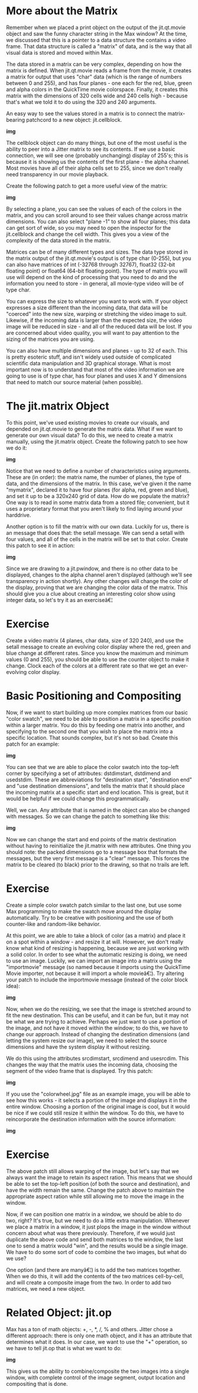 # More about the Matrix
Remember when we placed a print object on the output of the jit.qt.movie object and saw the funny character string in the Max window? At the time, we discussed that this is a pointer to a data structure the contains a video frame. That data structure is called a "matrix" of data, and is the way that all visual data is stored and moved within Max.

The data stored in a matrix can be very complex, depending on how the matrix is defined. When jit.qt.movie reads a frame from the movie, it creates a matrix for output that uses "char" data (which is the range of numbers between 0 and 255), and has four planes - one each for the red, blue, green and alpha colors in the QuickTime movie colorspace. Finally, it creates this matrix with the dimensions of 320 cells wide and 240 cells high - because that's what we told it to do using the 320 and 240 arguments.

An easy way to see the values stored in a matrix is to connect the matrix-bearing patchcord to a new object: jit.cellblock.

__img__

The cellblock object can do many things, but one of the most useful is the ability to peer into a Jitter matrix to see its contents. If we use a basic connection, we will see one (probably unchanging) display of 255's; this is because it is showing us the contents of the first plane - the alpha channel. Most movies have all of their alpha cells set to 255, since we don't really need transparency in our movie playback.

Create the following patch to get a more useful view of the matrix:

__img__

By selecting a plane, you can see the values of each of the colors in the matrix, and you can scroll around to see their values change across matrix dimensions. You can also select "plane -1" to show all four planes; this data can get sort of wide, so you may need to open the inspector for the jit.cellblock and change the cell width. This gives you a view of the complexity of the data stored in the matrix.

Matrices can be of many different types and sizes. The data type stored in the matrix output of the jit.qt.movie's output is of type char (0-255), but you can also have matrices of int (-32768 through 32767), float32 (32-bit floating point) or float64 (64-bit floating point). The type of matrix you will use will depend on the kind of processing that you need to do and the information you need to store - in general, all movie-type video will be of type char.

You can express the size to whatever you want to work with. If your object expresses a size different than the incoming data, that data will be "coerced" into the new size, warping or stretching the video image to suit. Likewise, if the incoming data is larger than the expected size, the video image will be reduced in size - and all of the reduced data will be lost. If you are concerned about video quality, you will want to pay attention to the sizing of the matrices you are using.

You can also have multiple dimensions and planes - up to 32 of each. This is pretty esoteric stuff, and isn't widely used outside of complicated scientific data manipulation and 3D graphical storage. What is most important now is to understand that most of the video information we are going to use is of type char, has four planes and uses X and Y dimensions that need to match our source material (when possible).

# The jit.matrix Object
To this point, we've used existing movies to create our visuals, and depended on jit.qt.movie to generate the matrix data. What if we want to generate our own visual data? To do this, we need to create a matrix manually, using the jit.matrix object. Create the following patch to see how we do it:

__img__

Notice that we need to define a number of characteristics using arguments. These are (in order): the matrix name, the number of planes, the type of data, and the dimensions of the matrix. In this case, we've given it the name "mymatrix", declared it to have four planes (for alpha, red, green and blue), and set it up to be a 320x240 grid of data. How do we populate the matrix? One way is to read in some matrix data from a stored file; convenient, but it uses a proprietary format that you aren't likely to find laying around your harddrive.

Another option is to fill the matrix with our own data. Luckily for us, there is an message that does that: the setall message. We can send a setall with four values, and all of the cells in the matrix will be set to that color. Create this patch to see it in action:

__img__

Since we are drawing to a jit.pwindow, and there is no other data to be displayed, changes to the alpha channel aren't displayed (although we'll see transparency in action shortly). Any other changes will change the color of the display, proving that we are changing the color data of the matrix. This should give you a clue about creating an interesting color show using integer data, so let's try it as an exerciseâ€¦

# Exercise
Create a video matrix (4 planes, char data, size of 320 240), and use the setall message to create an evolving color display where the red, green and blue change at different rates. Since you know the maximum and minimum values (0 and 255), you should be able to use the counter object to make it change. Clock each of the colors at a different rate so that we get an ever-evolving color display.

# Basic Positioning and Compositing
Now, if we want to start building up more complex matrices from our basic "color swatch", we need to be able to position a matrix in a specific position within a larger matrix. You do this by feeding one matrix into another, and specifying to the second one that you wish to place the matrix into a specific location. That sounds complex, but it's not so bad. Create this patch for an example:

__img__

You can see that we are able to place the color swatch into the top-left corner by specifying a set of attributes: dstdimstart, dstdimend and usedstdim. These are abbreviations for "destination start", "destination end" and "use destination dimensions", and tells the matrix that it should place the incoming matrix at a specific start and end location. This is great, but it would be helpful if we could change this programmatically.

Well, we can. Any attribute that is named in the object can also be changed with messages. So we can change the patch to something like this:

__img__

Now we can change the start and end points of the matrix destination without having to reinitialize the jit.matrix with new attributes. One thing you should note: the packed dimensions go to a message box that formats the messages, but the very first message is a "clear" message. This forces the matrix to be cleared (to black) prior to the drawing, so that no trails are left.

# Exercise
Create a simple color swatch patch similar to the last one, but use some Max programming to make the swatch move around the display automatically. Try to be creative with positioning and the use of both counter-like and random-like behavior.

At this point, we are able to take a block of color (as a matrix) and place it on a spot within a window - and resize it at will. However, we don't really know what kind of resizing is happening, because we are just working with a solid color. In order to see what the automatic resizing is doing, we need to use an image. Luckily, we can import an image into a matrix using the "importmovie" message (so named because it imports using the QuickTime Movie importer, not because it will import a whole movieâ€¦). Try altering your patch to include the importmovie message (instead of the color block idea):

__img__

Now, when we do the resizing, we see that the image is stretched around to fit the new destination. This can be useful, and it can be fun, but it may not be what we are trying to achieve. Perhaps we just want to use a portion of the image, and not have it moved within the window; to do this, we have to change our approach. Instead of changing the destination dimensions (and letting the system resize our image), we need to select the source dimensions and have the system display it without resizing.

We do this using the attributes srcdimstart, srcdimend and usesrcdim. This changes the way that the matrix uses the incoming data, choosing the segment of the video frame that is displayed. Try this patch:

__img__

If you use the "colorwheel.jpg" file as an example image, you will be able to see how this works - it selects a portion of the image and displays it in the entire window. Choosing a portion of the original image is cool, but it would be nice if we could still resize it within the window. To do this, we have to reincorporate the destination information with the source information:

__img__

# Exercise
The above patch still allows warping of the image, but let's say that we always want the image to retain its aspect ration. This means that we should be able to set the top-left position (of both the source and destination), and have the width remain the same. Change the patch above to maintain the appropriate aspect ration while still allowing me to move the image in the window.

Now, if we can position one matrix in a window, we should be able to do two, right? It's true, but we need to do a little extra manipulation. Whenever we place a matrix in a window, it just plops the image in the window without concern about what was there previously. Therefore, if we would just duplicate the above code and send both matrices to the window, the last one to send a matrix would "win", and the results would be a single image. We have to do some sort of code to combine the two images, but what do we use?

One option (and there are manyâ€¦) is to add the two matrices together. When we do this, it will add the contents of the two matrices cell-by-cell, and will create a composite image from the two. In order to add two matrices, we need a new object.

# Related Object: jit.op
Max has a ton of math objects: +, -, *, /, % and others. Jitter chose a different approach: there is only one math object, and it has an attribute that determines what it does. In our case, we want to use the "+" operation, so we have to tell jit.op that is what we want to do:

__img__

This gives us the ability to combine/composite the two images into a single window, with complete control of the image segment, output location and compositing that is done.
